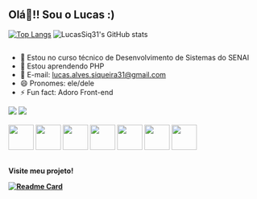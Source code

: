 ## Olá👋!! Sou o Lucas :)

[![Top Langs](https://github-readme-stats.vercel.app/api/top-langs/?username=LucasSiq31&layout=donut&theme=noctis_minimus)](https://github.com/LucasSiq31/github-readme-stats)
![LucasSiq31's GitHub stats](https://github-readme-stats.vercel.app/api?username=LucasSiq31&show_icons=true&theme=noctis_minimus)

##

- 🔭 Estou no curso técnico de Desenvolvimento de Sistemas do SENAI
- 🌱 Estou aprendendo PHP
- 💬 E-mail: lucas.alves.siqueira31@gmail.com
- 😄 Pronomes: ele/dele
- ⚡ Fun fact: Adoro Front-end

<div> 
  <a href = "mailto:lucas.alves.siqueira31@gmail.com"><img src="https://img.shields.io/badge/-Gmail-%23333?style=for-the-badge&logo=gmail&logoColor=white" target="_blank"></a>
  <a href="https://www.linkedin.com/in/lucas-siqueira-1b301b321" target="_blank"><img src="https://img.shields.io/badge/-LinkedIn-%230077B5?style=for-the-badge&logo=linkedin&logoColor=white" target="_blank"></a> </a> 
</div>

<div style="display: inline_block"><br>
  <img width='50px' src="https://cdn.jsdelivr.net/gh/devicons/devicon@latest/icons/html5/html5-original.svg" />
  <img width='50px' src="https://cdn.jsdelivr.net/gh/devicons/devicon@latest/icons/css3/css3-original.svg" />
  <img width='50px' src="https://cdn.jsdelivr.net/gh/devicons/devicon@latest/icons/javascript/javascript-original.svg" />
  <img width='50px' src="https://cdn.jsdelivr.net/gh/devicons/devicon@latest/icons/php/php-original.svg" />
  <img width='50px' src="https://cdn.jsdelivr.net/gh/devicons/devicon@latest/icons/python/python-original.svg" />
  <img width='50px' src="https://cdn.jsdelivr.net/gh/devicons/devicon@latest/icons/figma/figma-original.svg" />
  <img width='50px' src="https://cdn.jsdelivr.net/gh/devicons/devicon@latest/icons/java/java-original.svg" />
</div>

<!-- 
 <a href="#" target="_blank"><img src="https://img.shields.io/badge/YouTube-FF0000?style=for-the-badge&logo=youtube&logoColor=white" target="_blank"></a>
  <a href="#" target="_blank"><img src="https://img.shields.io/badge/-Instagram-%23E4405F?style=for-the-badge&logo=instagram&logoColor=white" target="_blank"></a>
 	<a href="#" target="_blank"><img src="https://img.shields.io/badge/Twitch-9146FF?style=for-the-badge&logo=twitch&logoColor=white" target="_blank"></a>
 <a href="#" target="_blank"><img src="https://img.shields.io/badge/Discord-7289DA?style=for-the-badge&logo=discord&logoColor=white" target="_blank"></a> 
-->

##

<b>Visite meu projeto!</h1>

[![Readme Card](https://github-readme-stats.vercel.app/api/pin/?username=LucasSiq31&repo=ChatLink&theme=noctis_minimus)](https://github.com/LucasSiq31/ChatLink)


          
          
          
          
          
          
          
